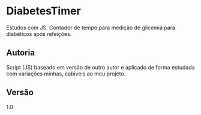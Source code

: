 # DiabetesTimer
Estudos com JS. Contador de tempo para medição de glicemia para diabéticos após refeições.

## Autoria
Script (JS) baseado em versão de outro autor e aplicado de forma estudada com variações minhas, cabiveis ao meu projeto.


## Versão
1.0
